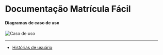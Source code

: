 # Documentação Matrícula Fácil

#### Diagramas de caso de uso

![Caso de uso](http://www.plantuml.com/plantuml/proxy?cache=no&src=https://raw.githubusercontent.com/luccaluchi/laboratorioLDS/main/projeto/diagrama_de_caso_de_uso.puml)

---

- [Histórias de usuário](./user_stories.md)
